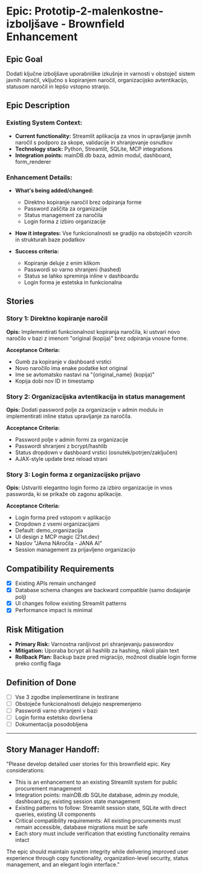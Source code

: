 # Epic: Prototip-2-malenkostne-izboljšave - Brownfield Enhancement

## Epic Goal
Dodati ključne izboljšave uporabniške izkušnje in varnosti v obstoječ sistem javnih naročil, vključno s kopiranjem naročil, organizacijsko avtentikacijo, statusom naročil in lepšo vstopno stranjo.

## Epic Description

### Existing System Context:
- **Current functionality:** Streamlit aplikacija za vnos in upravljanje javnih naročil s podporo za skope, validacije in shranjevanje osnutkov
- **Technology stack:** Python, Streamlit, SQLite, MCP integrations
- **Integration points:** mainDB.db baza, admin modul, dashboard, form_renderer

### Enhancement Details:
- **What's being added/changed:** 
  - Direktno kopiranje naročil brez odpiranja forme
  - Password zaščita za organizacije
  - Status management za naročila
  - Login forma z izbiro organizacije
  
- **How it integrates:** Vse funkcionalnosti se gradijo na obstoječih vzorcih in strukturah baze podatkov

- **Success criteria:**
  - Kopiranje deluje z enim klikom
  - Passwordi so varno shranjeni (hashed)
  - Status se lahko spreminja inline v dashboardu
  - Login forma je estetska in funkcionalna

## Stories

### Story 1: Direktno kopiranje naročil
**Opis:** Implementirati funkcionalnost kopiranja naročila, ki ustvari novo naročilo v bazi z imenom "original (kopija)" brez odpiranja vnosne forme.

**Acceptance Criteria:**
- Gumb za kopiranje v dashboard vrstici
- Novo naročilo ima enake podatke kot original
- Ime se avtomatsko nastavi na "{original_name} (kopija)"
- Kopija dobi nov ID in timestamp

### Story 2: Organizacijska avtentikacija in status management
**Opis:** Dodati password polje za organizacije v admin modulu in implementirati inline status upravljanje za naročila.

**Acceptance Criteria:**
- Password polje v admin formi za organizacije
- Passwordi shranjeni z bcrypt/hashlib
- Status dropdown v dashboard vrstici (osnutek/potrjen/zaključen)
- AJAX-style update brez reload strani

### Story 3: Login forma z organizacijsko prijavo
**Opis:** Ustvariti elegantno login formo za izbiro organizacije in vnos passworda, ki se prikaže ob zagonu aplikacije.

**Acceptance Criteria:**
- Login forma pred vstopom v aplikacijo
- Dropdown z vsemi organizacijami
- Default: demo_organizacija
- UI design z MCP magic (21st.dev)
- Naslov "JAvna NAročila - JANA AI"
- Session management za prijavljeno organizacijo

## Compatibility Requirements
- [x] Existing APIs remain unchanged
- [x] Database schema changes are backward compatible (samo dodajanje polj)
- [x] UI changes follow existing Streamlit patterns
- [x] Performance impact is minimal

## Risk Mitigation
- **Primary Risk:** Varnostna ranljivost pri shranjevanju passwordov
- **Mitigation:** Uporaba bcrypt ali hashlib za hashing, nikoli plain text
- **Rollback Plan:** Backup baze pred migracijo, možnost disable login forme preko config flaga

## Definition of Done
- [ ] Vse 3 zgodbe implementirane in testirane
- [ ] Obstoječe funkcionalnosti delujejo nespremenjeno
- [ ] Passwordi varno shranjeni v bazi
- [ ] Login forma estetsko dovršena
- [ ] Dokumentacija posodobljena

---

## Story Manager Handoff:

"Please develop detailed user stories for this brownfield epic. Key considerations:

- This is an enhancement to an existing Streamlit system for public procurement management
- Integration points: mainDB.db SQLite database, admin.py module, dashboard.py, existing session state management
- Existing patterns to follow: Streamlit session state, SQLite with direct queries, existing UI components
- Critical compatibility requirements: All existing procurements must remain accessible, database migrations must be safe
- Each story must include verification that existing functionality remains intact

The epic should maintain system integrity while delivering improved user experience through copy functionality, organization-level security, status management, and an elegant login interface."